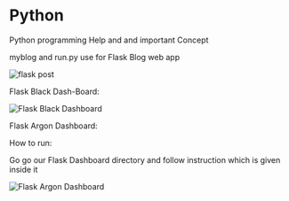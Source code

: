 # Python
Python programming Help and and important Concept

myblog and run.py use for Flask Blog web app

![flask post](https://user-images.githubusercontent.com/35237091/75349587-1577ce80-58cb-11ea-8ca3-71e6034e58cf.JPG)



Flask Black Dash-Board:

![Flask Black Dashboard](https://user-images.githubusercontent.com/35237091/75530419-c603e080-5a39-11ea-93ce-5cb9df46f8ed.JPG)


Flask Argon Dashboard:

How to run:

Go go our Flask Dashboard directory and follow instruction which is given inside it


![Flask Argon Dashboard](https://user-images.githubusercontent.com/35237091/75532515-5d693380-5a3a-11ea-9784-f3b2cbfa1b7a.JPG)
